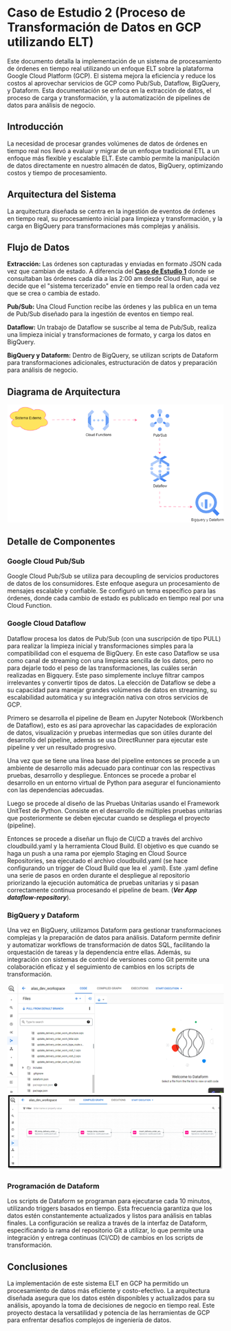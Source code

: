 # Caso de Estudio 2 (Proceso de Transformación de Datos en GCP utilizando ELT)

Este documento detalla la implementación de un sistema de procesamiento de órdenes en tiempo real utilizando un enfoque ELT sobre la plataforma Google Cloud Platform (GCP). El sistema mejora la eficiencia y reduce los costos al aprovechar servicios de GCP como Pub/Sub, Dataflow, BigQuery, y Dataform. Esta documentación se enfoca en la extracción de datos, el proceso de carga y transformación, y la automatización de pipelines de datos para análisis de negocio.

## Introducción
La necesidad de procesar grandes volúmenes de datos de órdenes en tiempo real nos llevó a evaluar y migrar de un enfoque tradicional ETL a un enfoque más flexible y escalable ELT. Este cambio permite la manipulación de datos directamente en nuestro almacén de datos, BigQuery, optimizando costos y tiempo de procesamiento.

## Arquitectura del Sistema
La arquitectura diseñada se centra en la ingestión de eventos de órdenes en tiempo real, su procesamiento inicial para limpieza y transformación, y la carga en BigQuery para transformaciones más complejas y análisis.

## Flujo de Datos
**Extracción:** Las órdenes son capturadas y enviadas en formato JSON cada vez que cambian de estado. A diferencia del **[Caso de Estudio 1](https://github.com/rocamil85/Caso-de-Estudio-1-Aproximacion-ETL)** donde se consultaban las órdenes cada día a las 2:00 am desde Cloud Run, aquí se decide que el "sistema tercerizado" envíe en tiempo real la orden cada vez que se crea o cambia de estado.

**Pub/Sub:** Una Cloud Function recibe las órdenes y las publica en un tema de Pub/Sub diseñado para la ingestión de eventos en tiempo real.

**Dataflow:** Un trabajo de Dataflow se suscribe al tema de Pub/Sub, realiza una limpieza inicial y transformaciones de formato, y carga los datos en BigQuery.

**BigQuery y Dataform:** Dentro de BigQuery, se utilizan scripts de Dataform para transformaciones adicionales, estructuración de datos y preparación para análisis de negocio.

## Diagrama de Arquitectura
![Arquitectura ELT](Img/arquitectura_elt.png) 

## Detalle de Componentes
### Google Cloud Pub/Sub
Google Cloud Pub/Sub se utiliza para decoupling de servicios productores de datos de los consumidores. Este enfoque asegura un procesamiento de mensajes escalable y confiable. Se configuró un tema específico para las órdenes, donde cada cambio de estado es publicado en tiempo real por una Cloud Function.

### Google Cloud Dataflow
Dataflow procesa los datos de Pub/Sub (con una suscripción de tipo PULL) para realizar la limpieza inicial y transformaciones simples para la compatibilidad con el esquema de BigQuery. En este caso Dataflow se usa como canal de streaming con una limpieza sencilla de los datos, pero no para dejarle todo el peso de las transformaciones, las cuáles serán realizadas en Bigquery. Este paso simplemente incluye filtrar campos irrelevantes y convertir tipos de datos. La elección de Dataflow se debe a su capacidad para manejar grandes volúmenes de datos en streaming, su escalabilidad automática y su integración nativa con otros servicios de GCP.

Primero se desarrolla el pipeline de Beam en Jupyter Notebook (Workbench de Dataflow), esto es así para aprovechar las capacidades de exploración de datos, visualización y pruebas intermedias que son útiles durante del desarrollo del pipeline, además se usa DirectRunner para ejecutar este pipeline y ver un resultado progresivo.

Una vez que se tiene una línea base del pipeline entonces se procede a un ambiente de desarrollo más adecuado para continuar con las respectivas pruebas, desarrollo y despliegue. Entonces se procede a probar el desarrollo en un entorno virtual de Python para asegurar el funcionamiento con las dependencias adecuadas.

Luego se procede al diseño de las Pruebas Unitarias usando el Framework UnitTest de Python. Consiste en el desarrollo de múltiples pruebas unitarias que posteriormente se deben ejecutar cuando se despliega el proyecto (pipeline).

Entonces se procede a diseñar un flujo de CI/CD a través del archivo cloudbuild.yaml y la herramienta Cloud Build. El objetivo es que cuando se haga un push a una rama por ejemplo Staging en Cloud Source Repositories, sea ejecutado el archivo cloudbuild.yaml (se hace configurando un trigger de Cloud Build que lea el .yaml). Este .yaml define una serie de pasos en orden durante el despliegue al repositorio priorizando la ejecución automática de pruebas unitarias y si pasan correctamente continua procesando el pipeline de beam. (_**Ver App dataflow-repository**_).


### BigQuery y Dataform
Una vez en BigQuery, utilizamos Dataform para gestionar transformaciones complejas y la preparación de datos para análisis. Dataform permite definir y automatizar workflows de transformación de datos SQL, facilitando la orquestación de tareas y la dependencia entre ellas. Además, su integración con sistemas de control de versiones como Git permite una colaboración eficaz y el seguimiento de cambios en los scripts de transformación.

![Dataform](Img/dataform.png) 
![Dataform nodos](Img/dataform2.png) 

### Programación de Dataform
Los scripts de Dataform se programan para ejecutarse cada 10 minutos, utilizando triggers basados en tiempo. Esta frecuencia garantiza que los datos estén constantemente actualizados y listos para análisis en tablas finales. La configuración se realiza a través de la interfaz de Dataform, especificando la rama del repositorio Git a utilizar, lo que permite una integración y entrega continuas (CI/CD) de cambios en los scripts de transformación.

## Conclusiones
La implementación de este sistema ELT en GCP ha permitido un procesamiento de datos más eficiente y costo-efectivo. La arquitectura diseñada asegura que los datos estén disponibles y actualizados para su análisis, apoyando la toma de decisiones de negocio en tiempo real. Este proyecto destaca la versatilidad y potencia de las herramientas de GCP para enfrentar desafíos complejos de ingeniería de datos.
